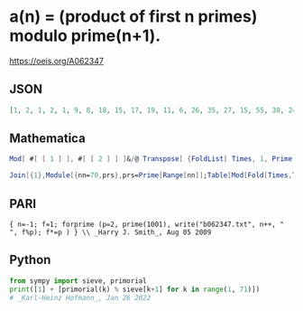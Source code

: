 # a\(n\) \= \(product of first n primes\) modulo prime\(n\+1\)\.
https://oeis.org/A062347
## JSON
```JSON
[1, 2, 1, 2, 1, 9, 8, 18, 15, 17, 19, 11, 6, 26, 35, 27, 15, 55, 30, 24, 28, 4, 47, 56, 28, 28, 75, 25, 105, 30, 9, 52, 111, 89, 46, 132, 53, 97, 104, 106, 42, 94, 158, 184, 155, 5, 6, 45, 87, 78, 86, 26, 120, 33, 242, 66, 86, 2, 214, 2, 198, 127, 14, 112, 7, 141, 77, 309]
```
## Mathematica
```Mathematica
Mod[ #[ [ 1 ] ], #[ [ 2 ] ] ]&/@ Transpose[ {FoldList[ Times, 1, Prime[ Range[ 70 ] ] ], Prime[ Range[ 71 ] ]} ]
```
```Mathematica
Join[{1},Module[{nn=70,prs},prs=Prime[Range[nn]];Table[Mod[Fold[Times,Take[prs,n-1]],prs[[n]]],{n,2,nn}]]] (* _Harvey P. Dale_, Jun 30 2024 *)
```
## PARI
```PARI
{ n=-1; f=1; forprime (p=2, prime(1001), write("b062347.txt", n++, " ", f%p); f*=p ) } \\ _Harry J. Smith_, Aug 05 2009
```
## Python
```Python
from sympy import sieve, primorial
print([1] + [primorial(k) % sieve[k+1] for k in range(1, 71)])
# _Karl-Heinz Hofmann_, Jan 26 2022
```
